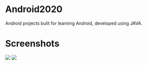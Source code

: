 # Android2020
Android projects bulit for learning Android, developed using JAVA.

# Screenshots
![](screenshots/1.png)
![](screenshots/2.png)
